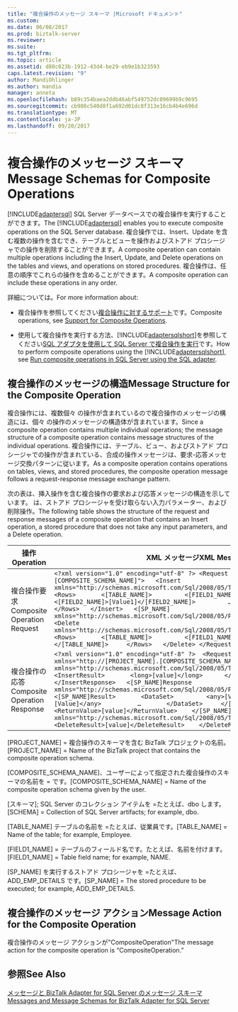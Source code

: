 ```yaml
---
title: "複合操作のメッセージ スキーマ |Microsoft ドキュメント"
ms.custom: 
ms.date: 06/08/2017
ms.prod: biztalk-server
ms.reviewer: 
ms.suite: 
ms.tgt_pltfrm: 
ms.topic: article
ms.assetid: d80c023b-1912-43d4-be29-eb9e1b323593
caps.latest.revision: "9"
author: MandiOhlinger
ms.author: mandia
manager: anneta
ms.openlocfilehash: b89c354baea2ddb46abf549752dc09699b9c9695
ms.sourcegitcommit: cb908c540d8f1a692d01dc8f313e16cb4b4e696d
ms.translationtype: MT
ms.contentlocale: ja-JP
ms.lasthandoff: 09/20/2017
---
```

# <a name="message-schemas-for-composite-operations"></a><span data-ttu-id="19c85-102">複合操作のメッセージ スキーマ</span><span class="sxs-lookup"><span data-stu-id="19c85-102">Message Schemas for Composite Operations</span></span>
<span data-ttu-id="19c85-103">[!INCLUDE[adaptersql](../../includes/adaptersql-md.md)] SQL Server データベースでの複合操作を実行することができます。</span><span class="sxs-lookup"><span data-stu-id="19c85-103">The [!INCLUDE[adaptersql](../../includes/adaptersql-md.md)] enables you to execute composite operations on the SQL Server database.</span></span> <span data-ttu-id="19c85-104">複合操作では、Insert、Update を含む複数の操作を含むでき、テーブルとビューを操作およびストアド プロシージャでの操作を削除することができます。</span><span class="sxs-lookup"><span data-stu-id="19c85-104">A composite operation can contain multiple operations including the Insert, Update, and Delete operations on the tables and views, and operations on stored procedures.</span></span> <span data-ttu-id="19c85-105">複合操作は、任意の順序でこれらの操作を含めることができます。</span><span class="sxs-lookup"><span data-stu-id="19c85-105">A composite operation can include these operations in any order.</span></span>  
  
 <span data-ttu-id="19c85-106">詳細については。</span><span class="sxs-lookup"><span data-stu-id="19c85-106">For more information about:</span></span>  
  
-   <span data-ttu-id="19c85-107">複合操作を参照してください[複合操作に対するサポート](../../adapters-and-accelerators/adapter-oracle-ebs/support-for-composite-operations2.md)です。</span><span class="sxs-lookup"><span data-stu-id="19c85-107">Composite operations, see [Support for Composite Operations](../../adapters-and-accelerators/adapter-oracle-ebs/support-for-composite-operations2.md).</span></span>  
  
-   <span data-ttu-id="19c85-108">使用して複合操作を実行する方法、[!INCLUDE[adaptersqlshort](../../includes/adaptersqlshort-md.md)]を参照してください[SQL アダプタを使用して SQL Server で複合操作を実行](../../adapters-and-accelerators/adapter-sql/run-composite-operations-in-sql-server-using-the-sql-adapter.md)です。</span><span class="sxs-lookup"><span data-stu-id="19c85-108">How to perform composite operations using the [!INCLUDE[adaptersqlshort](../../includes/adaptersqlshort-md.md)], see [Run composite operations in SQL Server  using the SQL adapter](../../adapters-and-accelerators/adapter-sql/run-composite-operations-in-sql-server-using-the-sql-adapter.md).</span></span>  
  
## <a name="message-structure-for-the-composite-operation"></a><span data-ttu-id="19c85-109">複合操作のメッセージの構造</span><span class="sxs-lookup"><span data-stu-id="19c85-109">Message Structure for the Composite Operation</span></span>  
 <span data-ttu-id="19c85-110">複合操作には、複数個々 の操作が含まれているので複合操作のメッセージの構造には、個々 の操作のメッセージの構造体が含まれています。</span><span class="sxs-lookup"><span data-stu-id="19c85-110">Since a composite operation contains multiple individual operations; the message structure of a composite operation contains message structures of the individual operations.</span></span> <span data-ttu-id="19c85-111">複合操作には、テーブル、ビュー、およびストアド プロシージャでの操作が含まれている、合成の操作メッセージは、要求-応答メッセージ交換パターンに従います。</span><span class="sxs-lookup"><span data-stu-id="19c85-111">As a composite operation contains operations on tables, views, and stored procedures, the composite operation message follows a request-response message exchange pattern.</span></span>  
  
 <span data-ttu-id="19c85-112">次の表は、挿入操作を含む複合操作の要求および応答メッセージの構造を示しています。 は、ストアド プロシージャを受け取らない入力パラメーター、および削除操作。</span><span class="sxs-lookup"><span data-stu-id="19c85-112">The following table shows the structure of the request and response messages of a composite operation that contains an Insert operation, a stored procedure that does not take any input parameters, and a Delete operation.</span></span>  
  
|<span data-ttu-id="19c85-113">操作</span><span class="sxs-lookup"><span data-stu-id="19c85-113">Operation</span></span>|<span data-ttu-id="19c85-114">XML メッセージ</span><span class="sxs-lookup"><span data-stu-id="19c85-114">XML Message</span></span>|  
|---------------|-----------------|  
|<span data-ttu-id="19c85-115">複合操作要求</span><span class="sxs-lookup"><span data-stu-id="19c85-115">Composite Operation Request</span></span>|`<?xml version="1.0" encoding="utf-8" ?> <Request xmlns="http://[PROJECT_NAME].[COMPOSITE_SCHEMA_NAME]">   <Insert xmlns="http://schemas.microsoft.com/Sql/2008/05/TableOp/[SCHEMA]/[TABLE_NAME]">     <Rows>       <[TABLE_NAME]>         <[FIELD1_NAME]>[Value1]</[FIELD1_NAME]>         <[FIELD2_NAME]>[Value1]</[FIELD2_NAME]>         …       </[TABLE_NAME]>     </Rows>   </Insert>   <[SP_NAME] xmlns="http://schemas.microsoft.com/Sql/2008/05/Procedures/[SCHEMA]" />   <Delete xmlns="http://schemas.microsoft.com/Sql/2008/05/TableOp/[SCHEMA]/[TABLE_NAME]">     <Rows>       <[TABLE_NAME]>         <[FIELD1_NAME]>[Value1]</[FIELD1_NAME]>       </[TABLE_NAME]>     </Rows>   </Delete> </Request>`|  
|<span data-ttu-id="19c85-116">複合操作の応答</span><span class="sxs-lookup"><span data-stu-id="19c85-116">Composite Operation Response</span></span>|`<?xml version="1.0" encoding="utf-8" ?>  <RequestResponse xmlns="http://[PROJECT_NAME].[COMPOSITE_SCHEMA_NAME]">   <InsertResponse xmlns="http://schemas.microsoft.com/Sql/2008/05/TableOp/[SCHEMA]/[TABLE_NAME]">     <InsertResult>       <long>[value]</long>      </InsertResult>   </InsertResponse>   <[SP_NAME]Response xmlns="http://schemas.microsoft.com/Sql/2008/05/Procedures/[SCHEMA]">     <[SP_NAME]Result>       <DataSet>         <any>[Value]</any>          <any>[Value]</any>          …       </DataSet>     </[SP_NAME]Result>     <ReturnValue>[value]</ReturnValue>    </[SP_NAME]Response>   <DeleteResponse xmlns="http://schemas.microsoft.com/Sql/2008/05/TableOp/[SCHEMA]/[TABLE_NAME]">     <DeleteResult>[value]</DeleteResult>    </DeleteResponse> </RequestResponse>`|  
  
 <span data-ttu-id="19c85-117">[PROJECT_NAME] = 複合操作のスキーマを含む BizTalk プロジェクトの名前。</span><span class="sxs-lookup"><span data-stu-id="19c85-117">[PROJECT_NAME] = Name of the BizTalk project that contains the composite operation schema.</span></span>  
  
 <span data-ttu-id="19c85-118">[COMPOSITE_SCHEMA_NAME]、ユーザーによって指定された複合操作のスキーマの名前を = です。</span><span class="sxs-lookup"><span data-stu-id="19c85-118">[COMPOSITE_SCHEMA_NAME] = Name of the composite operation schema given by the user.</span></span>  
  
 <span data-ttu-id="19c85-119">[スキーマ]; SQL Server のコレクション アイテムを =たとえば、dbo します。</span><span class="sxs-lookup"><span data-stu-id="19c85-119">[SCHEMA] = Collection of SQL Server artifacts; for example, dbo.</span></span>  
  
 <span data-ttu-id="19c85-120">[TABLE_NAME] テーブルの名前を =たとえば、従業員です。</span><span class="sxs-lookup"><span data-stu-id="19c85-120">[TABLE_NAME] = Name of the table; for example, Employee.</span></span>  
  
 <span data-ttu-id="19c85-121">[FIELD1_NAME] = テーブルのフィールド名です。たとえば、名前を付けます。</span><span class="sxs-lookup"><span data-stu-id="19c85-121">[FIELD1_NAME] = Table field name; for example, NAME.</span></span>  
  
 <span data-ttu-id="19c85-122">[SP_NAME] を実行するストアド プロシージャを =たとえば、ADD_EMP_DETAILS です。</span><span class="sxs-lookup"><span data-stu-id="19c85-122">[SP_NAME] = The stored procedure to be executed; for example, ADD_EMP_DETAILS.</span></span>  
  
## <a name="message-action-for-the-composite-operation"></a><span data-ttu-id="19c85-123">複合操作のメッセージ アクション</span><span class="sxs-lookup"><span data-stu-id="19c85-123">Message Action for the Composite Operation</span></span>  
 <span data-ttu-id="19c85-124">複合操作のメッセージ アクションが"CompositeOperation"</span><span class="sxs-lookup"><span data-stu-id="19c85-124">The message action for the composite operation is “CompositeOperation.”</span></span>  
  
## <a name="see-also"></a><span data-ttu-id="19c85-125">参照</span><span class="sxs-lookup"><span data-stu-id="19c85-125">See Also</span></span>  
 [<span data-ttu-id="19c85-126">メッセージと BizTalk Adapter for SQL Server のメッセージ スキーマ</span><span class="sxs-lookup"><span data-stu-id="19c85-126">Messages and Message Schemas for BizTalk Adapter for SQL Server</span></span>](../../adapters-and-accelerators/adapter-sql/messages-and-message-schemas-for-biztalk-adapter-for-sql-server.md)